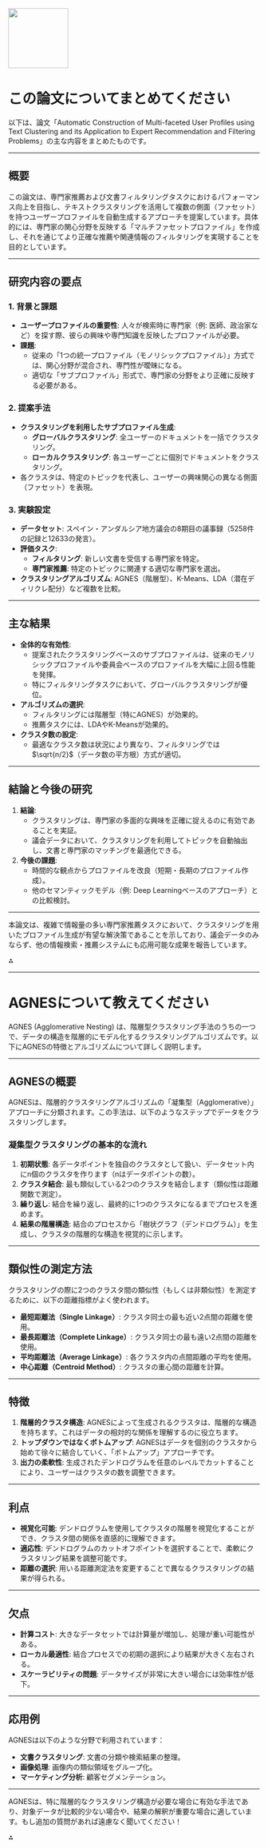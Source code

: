<!-- META
{"title":"Automatic Construction of Multi-faceted User Profiles using Text Clustering and its Application to Expert Recommendation and Filtering Problems","link":"https://arxiv.org/abs/2401.10634","media":"academic","tags":["recommender","multifaceted","clustering"],"short":{"en":"cluster the user's multifaceting","ja":"ユーザーのマルチ嗜好をクラスタリングする"},"importance":3,"hasPage":true,"createdAt":1744597491.651,"updatedAt":1744597491.651}
META -->

<img src="https://r2cdn.perplexity.ai/pplx-full-logo-primary-dark%402x.png" class="logo" width="120"/>

# この論文についてまとめてください

以下は、論文「Automatic Construction of Multi-faceted User Profiles using Text Clustering and its Application to Expert Recommendation and Filtering Problems」の主な内容をまとめたものです。

---

## **概要**

この論文は、専門家推薦および文書フィルタリングタスクにおけるパフォーマンス向上を目指し、テキストクラスタリングを活用して複数の側面（ファセット）を持つユーザープロファイルを自動生成するアプローチを提案しています。具体的には、専門家の関心分野を反映する「マルチファセットプロファイル」を作成し、それを通じてより正確な推薦や関連情報のフィルタリングを実現することを目的としています。

---

## **研究内容の要点**

### **1. 背景と課題**

- **ユーザープロファイルの重要性**: 人々が検索時に専門家（例: 医師、政治家など）を探す際、彼らの興味や専門知識を反映したプロファイルが必要。
- **課題**:
    - 従来の「1つの統一プロファイル（モノリシックプロファイル）」方式では、関心分野が混合され、専門性が曖昧になる。
    - 適切な「サブプロファイル」形式で、専門家の分野をより正確に反映する必要がある。


### **2. 提案手法**

- **クラスタリングを利用したサブプロファイル生成**:
    - **グローバルクラスタリング**: 全ユーザーのドキュメントを一括でクラスタリング。
    - **ローカルクラスタリング**: 各ユーザーごとに個別でドキュメントをクラスタリング。
- 各クラスタは、特定のトピックを代表し、ユーザーの興味関心の異なる側面（ファセット）を表現。


### **3. 実験設定**

- **データセット**: スペイン・アンダルシア地方議会の8期目の議事録（5258件の記録と12633の発言）。
- **評価タスク**:
    - **フィルタリング**: 新しい文書を受信する専門家を特定。
    - **専門家推薦**: 特定のトピックに関連する適切な専門家を選出。
- **クラスタリングアルゴリズム**: AGNES（階層型）、K-Means、LDA（潜在ディリクレ配分）など複数を比較。

---

## **主な結果**

- **全体的な有効性**:
    - 提案されたクラスタリングベースのサブプロファイルは、従来のモノリシックプロファイルや委員会ベースのプロファイルを大幅に上回る性能を発揮。
    - 特にフィルタリングタスクにおいて、グローバルクラスタリングが優位。
- **アルゴリズムの選択**:
    - フィルタリングには階層型（特にAGNES）が効果的。
    - 推薦タスクには、LDAやK-Meansが効果的。
- **クラスタ数の設定**:
    - 最適なクラスタ数は状況により異なり、フィルタリングでは$\sqrt{n/2}$（データ数の平方根）方式が適切。

---

## **結論と今後の研究**

1. **結論**:
    - クラスタリングは、専門家の多面的な興味を正確に捉えるのに有効であることを実証。
    - 議会データにおいて、クラスタリングを利用してトピックを自動抽出し、文書と専門家のマッチングを最適化できる。
2. **今後の課題**:
    - 時間的な観点からプロファイルを改良（短期・長期のプロファイル作成）。
    - 他のセマンティックモデル（例: Deep Learningベースのアプローチ）との比較検討。

---

本論文は、複雑で情報量の多い専門家推薦タスクにおいて、クラスタリングを用いたプロファイル生成が有望な解決策であることを示しており、議会データのみならず、他の情報検索・推薦システムにも応用可能な成果を報告しています。

<div>⁂</div>

[^1_1]: https://ppl-ai-file-upload.s3.amazonaws.com/web/direct-files/1274205/c88a3382-69bd-4b5e-9591-66ccfb5c437c/2401.10634v1.pdf

---

# AGNESについて教えてください

AGNES (Agglomerative Nesting) は、階層型クラスタリング手法のうちの一つで、データの構造を階層的にモデル化するクラスタリングアルゴリズムです。以下にAGNESの特徴とアルゴリズムについて詳しく説明します。

---

## **AGNESの概要**

AGNESは、階層的クラスタリングアルゴリズムの「凝集型（Agglomerative）」アプローチに分類されます。この手法は、以下のようなステップでデータをクラスタリングします。

### **凝集型クラスタリングの基本的な流れ**

1. **初期状態**: 各データポイントを独自のクラスタとして扱い、データセット内にn個のクラスタを作ります（nはデータポイントの数）。
2. **クラスタ結合**: 最も類似している2つのクラスタを結合します（類似性は距離関数で測定）。
3. **繰り返し**: 結合を繰り返し、最終的に1つのクラスタになるまでプロセスを進めます。
4. **結果の階層構造**: 結合のプロセスから「樹状グラフ（デンドログラム）」を生成し、クラスタの階層的な構造を視覚的に示します。

---

## **類似性の測定方法**

クラスタリングの際に2つのクラスタ間の類似性（もしくは非類似性）を測定するために、以下の距離指標がよく使われます。

- **最短距離法（Single Linkage）**: クラスタ同士の最も近い2点間の距離を使用。
- **最長距離法（Complete Linkage）**: クラスタ同士の最も遠い2点間の距離を使用。
- **平均距離法（Average Linkage）**: 各クラスタ内の点間距離の平均を使用。
- **中心距離（Centroid Method）**: クラスタの重心間の距離を計算。

---

## **特徴**

1. **階層的クラスタ構造**: AGNESによって生成されるクラスタは、階層的な構造を持ちます。これはデータの相対的な関係を理解するのに役立ちます。
2. **トップダウンではなくボトムアップ**: AGNESはデータを個別のクラスタから始めて徐々に結合していく、「ボトムアップ」アプローチです。
3. **出力の柔軟性**: 生成されたデンドログラムを任意のレベルでカットすることにより、ユーザーはクラスタの数を調整できます。

---

## **利点**

- **視覚化可能**: デンドログラムを使用してクラスタの階層を視覚化することができ、クラスタ間の関係を直感的に理解できます。
- **適応性**: デンドログラムのカットオフポイントを選択することで、柔軟にクラスタリング結果を調整可能です。
- **距離の選択**: 用いる距離測定法を変更することで異なるクラスタリングの結果が得られる。

---

## **欠点**

- **計算コスト**: 大きなデータセットでは計算量が増加し、処理が重い可能性がある。
- **ローカル最適性**: 結合プロセスでの初期の選択により結果が大きく左右される。
- **スケーラビリティの問題**: データサイズが非常に大きい場合には効率性が低下。

---

## **応用例**

AGNESは以下のような分野で利用されています：

- **文書クラスタリング**: 文書の分類や検索結果の整理。
- **画像処理**: 画像内の類似領域をグループ化。
- **マーケティング分析**: 顧客セグメンテーション。

---

AGNESは、特に階層的なクラスタリング構造が必要な場合に有効な手法であり、対象データが比較的少ない場合や、結果の解釈が重要な場合に適しています。もし追加の質問があれば遠慮なく聞いてください！

<div>⁂</div>

[^2_1]: https://ppl-ai-file-upload.s3.amazonaws.com/web/direct-files/1274205/c88a3382-69bd-4b5e-9591-66ccfb5c437c/2401.10634v1.pdf

